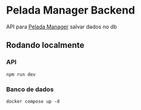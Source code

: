 # Pelada Manager Backend

API para [Pelada Manager](https://github.com/YuriAlessandro/peladaManager) salvar dados no db

## Rodando localmente

### API

`npm run dev`

### Banco de dados

`docker compose up -d`
